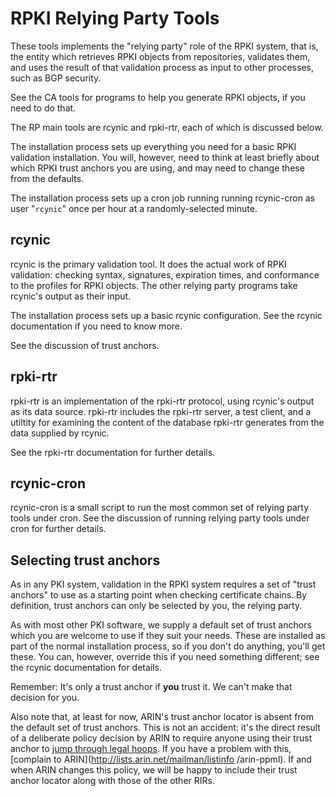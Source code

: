 # RPKI Relying Party Tools

These tools implements the "relying party" role of the RPKI system, that is,
the entity which retrieves RPKI objects from repositories, validates them, and
uses the result of that validation process as input to other processes, such
as BGP security.

See the CA tools for programs to help you generate RPKI objects, if you need
to do that.

The RP main tools are rcynic and rpki-rtr, each of which is discussed below.

The installation process sets up everything you need for a basic RPKI
validation installation. You will, however, need to think at least briefly
about which RPKI trust anchors you are using, and may need to change these
from the defaults.

The installation process sets up a cron job running running rcynic-cron as
user "`rcynic`" once per hour at a randomly-selected minute.

## rcynic

rcynic is the primary validation tool. It does the actual work of RPKI
validation: checking syntax, signatures, expiration times, and conformance to
the profiles for RPKI objects. The other relying party programs take rcynic's
output as their input.

The installation process sets up a basic rcynic configuration. See the rcynic
documentation if you need to know more.

See the discussion of trust anchors.

## rpki-rtr

rpki-rtr is an implementation of the rpki-rtr protocol, using rcynic's output
as its data source. rpki-rtr includes the rpki-rtr server, a test client, and
a utiltity for examining the content of the database rpki-rtr generates from
the data supplied by rcynic.

See the rpki-rtr documentation for further details.

## rcynic-cron

rcynic-cron is a small script to run the most common set of relying party
tools under cron. See the discussion of running relying party tools under cron
for further details.

## Selecting trust anchors

As in any PKI system, validation in the RPKI system requires a set of "trust
anchors" to use as a starting point when checking certificate chains. By
definition, trust anchors can only be selected by you, the relying party.

As with most other PKI software, we supply a default set of trust anchors
which you are welcome to use if they suit your needs. These are installed as
part of the normal installation process, so if you don't do anything, you'll
get these. You can, however, override this if you need something different;
see the rcynic documentation for details.

Remember: It's only a trust anchor if **you** trust it. We can't make that
decision for you.

Also note that, at least for now, ARIN's trust anchor locator is absent from
the default set of trust anchors. This is not an accident: it's the direct
result of a deliberate policy decision by ARIN to require anyone using their
trust anchor to [jump through legal
hoops](https://www.arin.net/resources/rpki/faq.html#tal). If you have a
problem with this, [complain to ARIN](http://lists.arin.net/mailman/listinfo
/arin-ppml). If and when ARIN changes this policy, we will be happy to include
their trust anchor locator along with those of the other RIRs.
